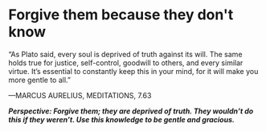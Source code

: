 # Forgive them because they don't know

“As Plato said, every soul is deprived of truth against its will. The same holds true for justice, self-control, goodwill to others, and every similar virtue. It’s essential to constantly keep this in your mind, for it will make you more gentle to all.”

—MARCUS AURELIUS, MEDITATIONS, 7.63


***Perspective: Forgive them; they are deprived of truth. They wouldn’t do this if they weren’t. Use this knowledge to be gentle and gracious.***